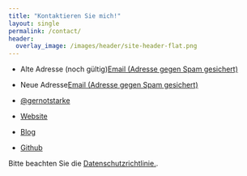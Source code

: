```yaml
---
title: "Kontaktieren Sie mich!"
layout: single
permalink: /contact/
header:
  overlay_image: /images/header/site-header-flat.png
---
```



* Alte Adresse (noch gültig)<a href="xmxaxixlxtxo:xgxsx@xgxexrxnxoxtxsxtxaxrxkxex.xdxe" onmouseover="this.href=this.href.replace(/x/g,'');"><i class="fa fa-fw fa-envelope"></i>Email (Adresse gegen Spam gesichert)</a>
* Neue Adresse<a href="ymyayiylytyoy:ygyeyrynyoytysytyayrykyey@ymailbox.org" onmouseover="this.href=this.href.replace(/y/g,'');"><i class="fa fa-fw fa-envelope"></i>Email (Adresse gegen Spam gesichert)</a>

* [<i class="fab fa-fw fa-twitter-square"></i>@gernotstarke](https://twitter.com/gernotstarke)

* [<i class="fas fa-globe"></i>Website](https://gernotstarke.de)

* [<i class="fa fa-fw fa-rss-square"></i>Blog](https://it-and-more.blogspot.com)

* [<i class="fab fa-fw fa-github"></i>Github](https://github.com/gernotstarke)


Bitte beachten Sie die <a href="{{ site.baseurl }}/imprint">Datenschutzrichtlinie.</a>.

